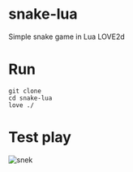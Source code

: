 # snake-lua
Simple snake game in Lua LOVE2d

# Run
```
git clone
cd snake-lua
love ./
```

# Test play
![snek](https://github.com/user-attachments/assets/acdba2e9-74fb-4ebd-8a9b-b21c2456f65c)
